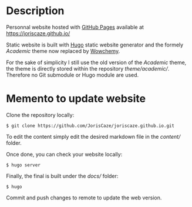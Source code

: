 # Description 
Personnal website hosted with [GitHub Pages](https://docs.github.com/en/pages) available at https://joriscaze.github.io/

Static website is built with [Hugo](https://gohugo.io/) static website generator and the formely *Academic* theme now replaced by [Wowchemy](https://wowchemy.com/).

For the sake of simplicity I still use the old version of the *Academic* theme, the theme is directly stored within the repository *theme/academic/*. Therefore no Git submodule or Hugo module are used.

# Memento to update website

Clone the repository locally:

```
$ git clone https://github.com/JorisCaze/joriscaze.github.io.git
```

To edit the content simply edit the desired markdown file in the *content/* folder.

Once done, you can check your website locally:

```
$ hugo server
```

Finally, the final is built under the *docs/* folder:

```
$ hugo
```

Commit and push changes to remote to update the web version.
